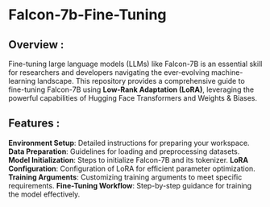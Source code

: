 # Falcon-7b-Fine-Tuning

## Overview : 

Fine-tuning large language models (LLMs) like Falcon-7B is an essential skill for researchers and developers navigating the ever-evolving machine-learning landscape. This repository provides a comprehensive guide to fine-tuning Falcon-7B using **Low-Rank Adaptation (LoRA)**, leveraging the powerful capabilities of Hugging Face Transformers and Weights & Biases.

## Features : 

**Environment Setup**: Detailed instructions for preparing your workspace.
**Data Preparation**: Guidelines for loading and preprocessing datasets.
**Model Initialization**: Steps to initialize Falcon-7B and its tokenizer.
**LoRA Configuration**: Configuration of LoRA for efficient parameter optimization.
**Training Arguments**: Customizing training arguments to meet specific requirements.
**Fine-Tuning Workflow**: Step-by-step guidance for training the model effectively.
